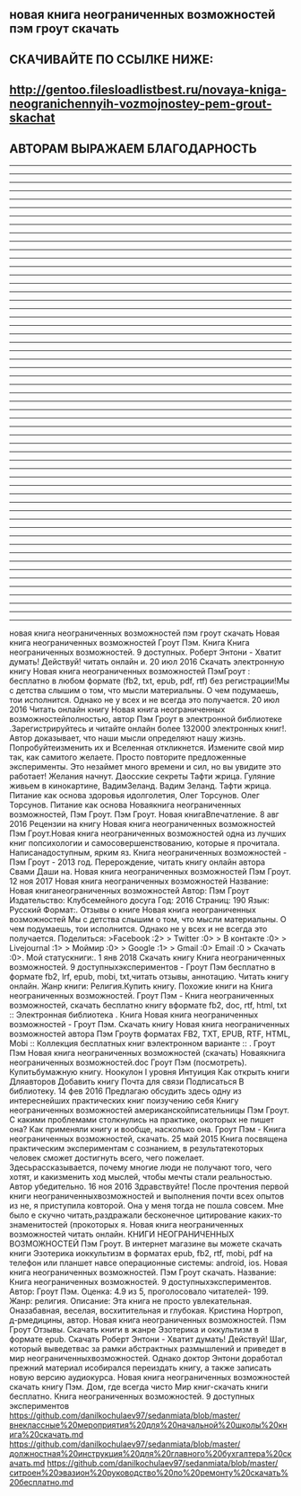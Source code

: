 новая книга неограниченных возможностей пэм гроут скачать
--------------------------------------------------
СКАЧИВАЙТЕ ПО ССЫЛКЕ НИЖЕ:
--------------------------------------------------
http://gentoo.filesloadlistbest.ru/novaya-kniga-neogranichennyih-vozmojnostey-pem-grout-skachat
--------------------------------------------------
АВТОРАМ ВЫРАЖАЕМ БЛАГОДАРНОСТЬ
--------------------------------------------------
--------------------------------------------------
--------------------------------------------------
--------------------------------------------------
--------------------------------------------------
--------------------------------------------------
--------------------------------------------------
--------------------------------------------------
--------------------------------------------------
--------------------------------------------------
--------------------------------------------------
--------------------------------------------------
--------------------------------------------------
--------------------------------------------------
--------------------------------------------------
--------------------------------------------------
--------------------------------------------------
--------------------------------------------------
--------------------------------------------------
--------------------------------------------------
--------------------------------------------------
--------------------------------------------------
--------------------------------------------------
--------------------------------------------------
--------------------------------------------------
--------------------------------------------------
--------------------------------------------------
--------------------------------------------------
--------------------------------------------------
--------------------------------------------------
--------------------------------------------------
--------------------------------------------------
--------------------------------------------------
--------------------------------------------------
--------------------------------------------------
--------------------------------------------------
--------------------------------------------------
--------------------------------------------------
--------------------------------------------------
--------------------------------------------------
--------------------------------------------------
--------------------------------------------------
--------------------------------------------------
--------------------------------------------------
--------------------------------------------------
--------------------------------------------------
--------------------------------------------------
--------------------------------------------------
--------------------------------------------------
--------------------------------------------------
--------------------------------------------------
--------------------------------------------------
--------------------------------------------------
--------------------------------------------------
--------------------------------------------------
--------------------------------------------------
новая книга неограниченных возможностей пэм гроут скачать Новая книга неограниченных возможностей  Гроут Пэм. Книга Книга неограниченных возможностей. 9 доступных. Роберт Энтони - Хватит думать! Действуй! читать онлайн и. 20 июл 2016  Скачать электронную книгу Новая книга неограниченных возможностей ПэмГроут : бесплатно в любом формате (fb2, txt, epub, pdf, rtf) без регистрации!Мы с детства слышим о том, что мысли материальны. О чем подумаешь, тои исполнится. Однако не у всех и не всегда это получается. 20 июл 2016  Читать онлайн книгу Новая книга неограниченных возможностейполностью, автор Пэм Гроут в электронной библиотеке .Зарегистрируйтесь и читайте онлайн более 132000 электронных книг!. Автор доказывает, что наши мысли определяют нашу жизнь. Попробуйтеизменить их  и Вселенная откликнется. Измените свой мир так, как самитого желаете. Просто повторите предложенные эксперименты. Это незаймет много времени и сил, но вы увидите  это работает! Желания начнут. Даосские секреты Тафти жрица. Гуляние живьем в кинокартине, ВадимЗеланд. Вадим Зеланд. Тафти жрица. Питание как основа здоровья идолголетия, Олег Торсунов. Олег Торсунов. Питание как основа Новаякнига неограниченных возможностей, Пэм Гроут. Пэм Гроут. Новая книгаВпечатление. 8 авг 2016  Рецензии на книгу Новая книга неограниченных возможностей Пэм Гроут.Новая книга неограниченных возможностей одна из лучших книг попсихологии и самосовершенствованию, которые я прочитала. Написанадоступным, ярким яз. Книга неограниченных возможностей - Пэм Гроут - 2013 год. Перерождение, читать книгу онлайн автора Свами Даши на. Новая книга неограниченных возможностей Пэм Гроут. 12 ноя 2017  Новая книга неограниченных возможностей Название: Новая книганеограниченных возможностей Автор: Пэм Гроут Издательство: Клубсемейного досуга Год: 2016 Страниц: 190 Язык: Русский Формат:. Отзывы о книге Новая книга неограниченных возможностей
Мы с детства слышим о том, что мысли материальны. О чем подумаешь, тои исполнится. Однако не у всех и не всегда это получается. Поделиться: >Facebook :2> > Twitter :0> > В контакте :0> > Livejournal :1> > Моймир :0> > Google :1> > Gmail :0> Email :0 > Скачать :0>. Мой статускниги:. 1 янв 2018  Скачать книгу Книга неограниченных возможностей. 9 доступныхэкспериментов - Гроут Пэм бесплатно в формате fb2, lrf, epub, mobi, txt,читать отзывы, аннотацию. Читать книгу онлайн. Жанр книги: Религия.Купить книгу. Похожие книги на Книга неограниченных возможностей. Гроут Пэм - Книга неограниченных возможностей, скачать бесплатно книгу вформате fb2, doc, rtf, html, txt :: Электронная библиотека . Книга Новая книга неограниченных возможностей - Гроут Пэм. Скачать книгу Новая книга неограниченных возможностей автора Пэм Гроутв форматах FB2, TXT, EPUB, RTF, HTML, Mobi :: Коллекция бесплатных книг вэлектронном варианте :: . Гроут Пэм  Новая книга неограниченных возможностей (скачать)  Новаякнига неограниченных возможностей.doc  Гроут Пэм (посмотреть). Купитьбумажную книгу. Ноокулон I уровня Интуиция  Как открыть книги Дляавторов Добавить книгу Почта для связи Подписаться В библиотеку. 14 фев 2016  Предлагаю обсудить здесь одну из интереснейших практических книг поизучению себя Книгу неограниченных возможностей американскойписательницы Пэм Гроут. С какими проблемами столкнулись на практике, окоторых не пишет она? Как применяли книгу и вообще, насколько она. Гроут Пэм - Книга неограниченных возможностей, скачать. 25 май 2015  Книга посвящена практическим экспериментам с сознанием, в результатекоторых человек сможет достигнуть всего, чего пожелает. Здесьрассказывается, почему многие люди не получают того, чего хотят, и какизменить ход мыслей, чтобы мечты стали реальностью. Автор убедительно. 16 ноя 2016  Здравствуйте! После прочтения первой книги неограниченныхвозможностей и выполнения почти всех опытов из не, я приступила ковторой. Она у меня тогда не пошла совсем. Мне было е скучно читать,раздражали бесконечное цитирование каких-то знаменитостей (прокоторых я. Новая книга неограниченных возможностей читать онлайн. КНИГИ НЕОГРАНИЧЕННЫХ ВОЗМОЖНОСТЕЙ Пэм Гроут. В интернет магазине  вы можете скачать книги Эзотерика иоккультизм в форматах epub, fb2, rtf, mobi, pdf на телефон или планшет навсе операционные системы: android, ios.
Новая книга неограниченных возможностей. Пэм Гроут  скачать. Название: Книга неограниченных возможностей. 9 доступныхэкспериментов. Автор: Гроут Пэм. Оценка: 4.9 из 5, проголосовало читателей- 199. Жанр: религия. Описание: Эта книга не просто увлекательная. Оназабавная, веселая, восхитительная и глубокая. Кристина Нортроп, д-рмедицины, автор. Новая книга неограниченных возможностей. Пэм Гроут  Отзывы. Скачать книги в жанре Эзотерика и оккультизм в формате epub. Скачать Роберт Энтони - Хватит думать! Действуй!  Шаг, который выведетвас за рамки абстрактных размышлений и приведет в мир неограниченныхвозможностей.  Однако доктор Энтони доработал прежний материал исобирался переиздать книгу, а также записать новую версию аудиокурса. Новая книга неограниченных возможностей скачать книгу Пэм. Дом, где всегда чисто  Мир книг-скачать книги бесплатно. Книга неограниченных возможностей. 9 доступных экспериментов
https://github.com/danilkochulaev97/sedanmiata/blob/master/внеклассные%20мероприятия%20для%20начальной%20школы%20книга%20скачать.md
https://github.com/danilkochulaev97/sedanmiata/blob/master/должностная%20инструкция%20для%20главного%20бухгалтера%20скачать.md
https://github.com/danilkochulaev97/sedanmiata/blob/master/ситроен%20эвазион%20руководство%20по%20ремонту%20скачать%20бесплатно.md